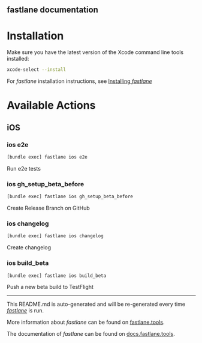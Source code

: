 fastlane documentation
----

# Installation

Make sure you have the latest version of the Xcode command line tools installed:

```sh
xcode-select --install
```

For _fastlane_ installation instructions, see [Installing _fastlane_](https://docs.fastlane.tools/#installing-fastlane)

# Available Actions

## iOS

### ios e2e

```sh
[bundle exec] fastlane ios e2e
```

Run e2e tests

### ios gh_setup_beta_before

```sh
[bundle exec] fastlane ios gh_setup_beta_before
```

Create Release Branch on GitHub

### ios changelog

```sh
[bundle exec] fastlane ios changelog
```

Create changelog

### ios build_beta

```sh
[bundle exec] fastlane ios build_beta
```

Push a new beta build to TestFlight

----

This README.md is auto-generated and will be re-generated every time [_fastlane_](https://fastlane.tools) is run.

More information about _fastlane_ can be found on [fastlane.tools](https://fastlane.tools).

The documentation of _fastlane_ can be found on [docs.fastlane.tools](https://docs.fastlane.tools).
